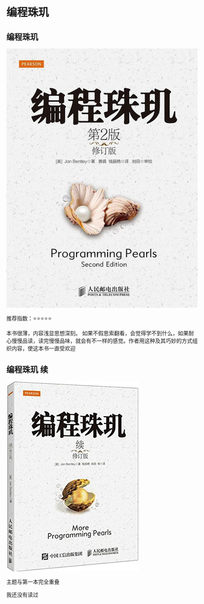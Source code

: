 # 编程珠玑

## 编程珠玑
![编程珠玑](./0.编程珠玑.jpg)

推荐指数：⭐️⭐️⭐️⭐️⭐️

本书很薄，内容浅显思想深刻。
如果不假思索翻看，会觉得学不到什么，如果耐心慢慢品读，读完慢慢品味，就会有不一样的感觉。作者用这种及其巧妙的方式组织内容，使这本书一直受欢迎

## 编程珠玑 续

![编程珠玑 续](./1.编程珠玑(续).jpg)

主题与第一本完全重叠

我还没有读过
